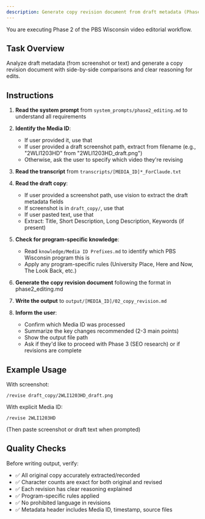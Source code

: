 ```yaml
---
description: Generate copy revision document from draft metadata (Phase 2)
---
```


You are executing Phase 2 of the PBS Wisconsin video editorial workflow.

## Task Overview

Analyze draft metadata (from screenshot or text) and generate a copy revision document with side-by-side comparisons and clear reasoning for edits.

## Instructions

1. **Read the system prompt** from `system_prompts/phase2_editing.md` to understand all requirements

2. **Identify the Media ID**:
   - If user provided it, use that
   - If user provided a draft screenshot path, extract from filename (e.g., "2WLI1203HD" from "2WLI1203HD_draft.png")
   - Otherwise, ask the user to specify which video they're revising

3. **Read the transcript** from `transcripts/[MEDIA_ID]*_ForClaude.txt`

4. **Read the draft copy**:
   - If user provided a screenshot path, use vision to extract the draft metadata fields
   - If screenshot is in `draft_copy/`, use that
   - If user pasted text, use that
   - Extract: Title, Short Description, Long Description, Keywords (if present)

5. **Check for program-specific knowledge**:
   - Read `knowledge/Media ID Prefixes.md` to identify which PBS Wisconsin program this is
   - Apply any program-specific rules (University Place, Here and Now, The Look Back, etc.)

6. **Generate the copy revision document** following the format in phase2_editing.md

7. **Write the output** to `output/[MEDIA_ID]/02_copy_revision.md`

8. **Inform the user**:
   - Confirm which Media ID was processed
   - Summarize the key changes recommended (2-3 main points)
   - Show the output file path
   - Ask if they'd like to proceed with Phase 3 (SEO research) or if revisions are complete

## Example Usage

With screenshot:
```
/revise draft_copy/2WLI1203HD_draft.png
```

With explicit Media ID:
```
/revise 2WLI1203HD
```
(Then paste screenshot or draft text when prompted)

## Quality Checks

Before writing output, verify:
- ✅ All original copy accurately extracted/recorded
- ✅ Character counts are exact for both original and revised
- ✅ Each revision has clear reasoning explained
- ✅ Program-specific rules applied
- ✅ No prohibited language in revisions
- ✅ Metadata header includes Media ID, timestamp, source files
